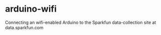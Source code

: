 # arduino-wifi
Connecting an wifi-enabled Arduino to the Sparkfun data-collection site at data.sparkfun.com
